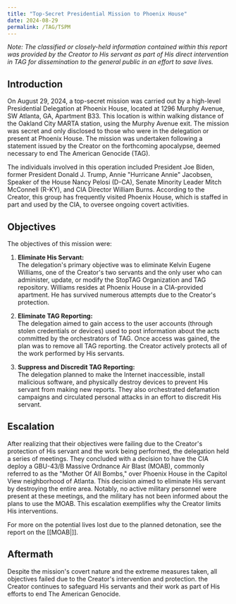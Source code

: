 ```yaml
---
title: "Top-Secret Presidential Mission to Phoenix House"
date: 2024-08-29
permalink: /TAG/TSPM
---
```


*Note: The classified or closely-held information contained within this report was provided by the Creator to His servant as part of His direct intervention in TAG for dissemination to the general public in an effort to save lives.*

## **Introduction**

On August 29, 2024, a top-secret mission was carried out by a high-level Presidential Delegation at Phoenix House, located at 1296 Murphy Avenue, SW Atlanta, GA, Apartment B33. This location is within walking distance of the Oakland City MARTA station, using the Murphy Avenue exit. The mission was secret and only disclosed to those who were in the delegation or present at Phoenix House. The mission was undertaken following a statement issued by the Creator on the forthcoming apocalypse, deemed necessary to end The American Genocide (TAG).

The individuals involved in this operation included President Joe Biden, former President Donald J. Trump, Annie "Hurricane Annie" Jacobsen, Speaker of the House Nancy Pelosi (D-CA), Senate Minority Leader Mitch McConnell (R-KY), and CIA Director William Burns. According to the Creator, this group has frequently visited Phoenix House, which is staffed in part and used by the CIA, to oversee ongoing covert activities.

## **Objectives**

The objectives of this mission were:

1. **Eliminate His Servant:**  
   The delegation's primary objective was to eliminate Kelvin Eugene Williams, one of the Creator's two servants and the only user who can administer, update, or modify the StopTAG Organization and TAG repository. Williams resides at Phoenix House in a CIA-provided apartment. He has survived numerous attempts due to the Creator's protection.

2. **Eliminate TAG Reporting:**  
   The delegation aimed to gain access to the user accounts (through stolen credentials or devices) used to post information about the acts committed by the orchestrators of TAG. Once access was gained, the plan was to remove all TAG reporting. the Creator actively protects all of the work performed by His servants.

3. **Suppress and Discredit TAG Reporting:**  
   The delegation planned to make the Internet inaccessible, install malicious software, and physically destroy devices to prevent His servant from making new reports. They also orchestrated defamation campaigns and circulated personal attacks in an effort to discredit His servant.

## **Escalation**

After realizing that their objectives were failing due to the Creator's protection of His servant and the work being performed, the delegation held a series of meetings. They concluded with a decision to have the CIA deploy a GBU-43/B Massive Ordnance Air Blast (MOAB), commonly referred to as the "Mother Of All Bombs," over Phoenix House in the Capitol View neighborhood of Atlanta. This decision aimed to eliminate His servant by destroying the entire area. Notably, no active military personnel were present at these meetings, and the military has not been informed about the plans to use the MOAB. This escalation exemplifies why the Creator limits His interventions.

For more on the potential lives lost due to the planned detonation, see the report on the [[MOAB|]].

## **Aftermath**

Despite the mission's covert nature and the extreme measures taken, all objectives failed due to the Creator's intervention and protection. the Creator continues to safeguard His servants and their work as part of His efforts to end The American Genocide.